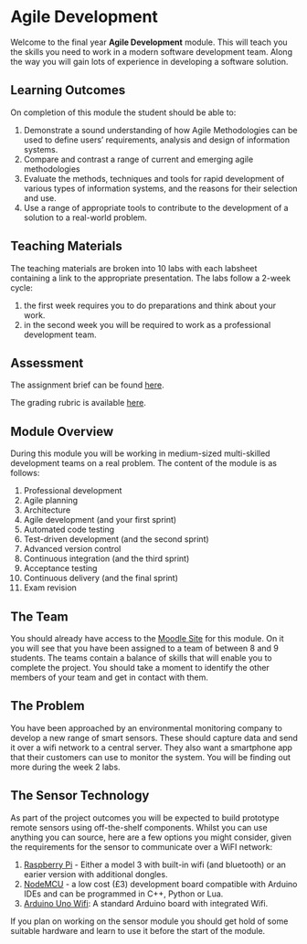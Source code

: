 # Agile Development

Welcome to the final year **Agile Development** module. This will teach you the skills you need to work in a modern software development team. Along the way you will gain lots of experience in developing a software solution.

## Learning Outcomes

On completion of this module the student should be able to:

1. Demonstrate a sound understanding of how Agile Methodologies can be used to define users’ requirements, analysis and design of information systems.
2. Compare and contrast a range of current and emerging agile methodologies
3. Evaluate the methods, techniques and tools for rapid development of various types of information systems, and the reasons for their selection and use.
4. Use a range of appropriate tools to contribute to the development of a solution to a real-world problem.

## Teaching Materials

The teaching materials are broken into 10 labs with each labsheet containing a link to the appropriate presentation. The labs follow a 2-week cycle:

1. the first week requires you to do preparations and think about your work.
2. in the second week you will be required to work as a professional development team.

## Assessment

The assignment brief can be found [here](https://docs.google.com/document/d/1nVFiPvzr2JUlvnpQTUqGl7gcrk3CzTI_euat3zIUFDk/edit?usp=sharing).

The grading rubric is available [here](https://docs.google.com/document/d/1AO4dH6ZYQdrIcbOK5APYjq0SOeiysu1diDILMEcU__c/edit?usp=sharing).

## Module Overview

During this module you will be working in medium-sized multi-skilled development teams on a real problem. The content of the module is as follows:

1. Professional development
2. Agile planning
3. Architecture
4. Agile development (and your first sprint)
5. Automated code testing
6. Test-driven development (and the second sprint)
7. Advanced version control
8. Continuous integration (and the third sprint)
9. Acceptance testing
10. Continuous delivery (and the final sprint)
11. Exam revision

## The Team

You should already have access to the [Moodle Site](https://cumoodle.coventry.ac.uk/course/view.php?id=48328) for this module. On it you will see that you have been assigned to a team of between 8 and 9 students. The teams contain a balance of skills that will enable you to complete the project. You should take a moment to identify the other members of your team and get in contact with them.

## The Problem

You have been approached by an environmental monitoring company to develop a new range of smart sensors. These should capture data and send it over a wifi network to a central server. They also want a smartphone app that their customers can use to monitor the system. You will be finding out more during the week 2 labs.

## The Sensor Technology

As part of the project outcomes you will be expected to build prototype remote sensors using off-the-shelf components. Whilst you can use anything you can source, here are a few options you might consider, given the requirements for the sensor to communicate over a WiFI network:

1. [Raspberry Pi](https://www.raspberrypi.org/products/raspberry-pi-3-model-b/) - Either a model 3 with built-in wifi (and bluetooth) or an earier version with additional dongles.
2. [NodeMCU](http://www.nodemcu.com/index_en.html) - a low cost (£3) development board compatible with Arduino IDEs and can be programmed in C++, Python or Lua.
3. [Arduino Uno Wifi](https://store.arduino.cc/arduino-uno-wifi): A standard Arduino board with integrated Wifi.

If you plan on working on the sensor module you should get hold of some suitable hardware and learn to use it before the start of the module.
